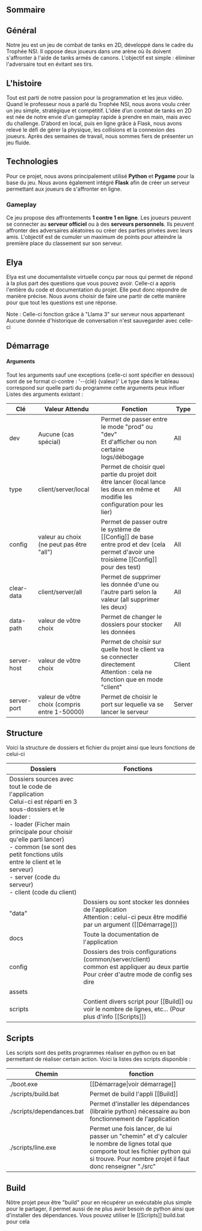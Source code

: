 ## Sommaire

## Général
Notre jeu est un jeu de combat de tanks en 2D, développé dans le cadre du Trophée NSI. Il oppose deux joueurs dans une arène où ils doivent s'affronter à l'aide de tanks armés de canons. L'objectif est simple : éliminer l'adversaire tout en évitant ses tirs.
## L'histoire
Tout est parti de notre passion pour la programmation et les jeux vidéo. Quand le professeur nous a parlé du Trophée NSI, nous avons voulu créer un jeu simple, stratégique et compétitif. L’idée d’un combat de tanks en 2D est née de notre envie d’un gameplay rapide à prendre en main, mais avec du challenge. D’abord en local, puis en ligne grâce à Flask, nous avons relevé le défi de gérer la physique, les collisions et la connexion des joueurs. Après des semaines de travail, nous sommes fiers de présenter un jeu fluide.
## Technologies
Pour ce projet, nous avons principalement utilisé **Python** et **Pygame** pour la base du jeu. Nous avons également intégré **Flask** afin de créer un serveur permettant aux joueurs de s'affronter en ligne.
### Gameplay
Ce jeu propose des affrontements **1 contre 1 en ligne**. Les joueurs peuvent se connecter au **serveur officiel** ou à des **serveurs personnels**. Ils peuvent affronter des adversaires aléatoires ou créer des parties privées avec leurs amis. L'objectif est de cumuler un maximum de points pour atteindre la première place du classement sur son serveur.
## Elya
Elya est une documentaliste virtuelle conçu par nous qui permet de répond à la plus part des questions que vous pouvez avoir. Celle-ci a appris l'entière du code et documentation du projet. Elle peut donc répondre de manière précise. Nous avons choisir de faire une partir de cette manière pour que tout les questions est une réponse.

Note : Celle-ci fonction grâce à "Llama 3" sur serveur nous appartenant
Aucune donnée d'historique de conversation n'est sauvegarder avec celle-ci

## Démarrage
#### Arguments
Tout les arguments sauf une exceptions (celle-ci sont spécifier en dessous) sont de se format ci-contre : '--{clé} {valeur}'
Le type dans le tableau correspond sur quelle parti du programme cette arguments peux influer 
Listes des arguments existant :

| Clé         | Valeur Attendu                                | Fonction                                                                                                                               | Type   |
| ----------- | --------------------------------------------- | -------------------------------------------------------------------------------------------------------------------------------------- | ------ |
| dev         | Aucune (cas spécial)                          | Permet de passer entre le mode "prod" ou "dev"<br>Et d'afficher ou non certaine logs/débogage                                          | All    |
| type        | client/server/local                           | Permet de choisir quel partie du projet doit être lancer (local lance les deux en même et modifie les configuration pour les lier)     | All    |
| config      | valeur au choix<br>(ne peut pas être "all")   | Permet de passer outre le système de [[Config]] de base entre prod et dev (cela permet d'avoir une troisième [[Config]] pour des test) | All    |
| clear-data  | client/server/all                             | Permet de supprimer les donnée d'une ou l'autre parti selon la valeur (all supprimer les deux)<br>                                     | All    |
| data-path   | valeur de vôtre choix                         | Permet de changer le dossiers pour stocker les données                                                                                 | All    |
| server-host | valeur de vôtre choix                         | Permet de choisir sur quelle host le client va se connecter directement<br>Attention : cela ne fonction que en mode "client"           | Client |
| server-port | valeur de vôtre choix (compris entre 1-50000) | Permet de choisir le port sur lequelle va se lancer le serveur                                                                         | Server |

## Structure
Voici la structure de dossiers et fichier du projet ainsi que leurs fonctions de celui-ci

| Dossiers                                                                                                                                                                                                                                                                                                                      | Fonctions                                                                                                                                     |
| ----------------------------------------------------------------------------------------------------------------------------------------------------------------------------------------------------------------------------------------------------------------------------------------------------------------------------- | --------------------------------------------------------------------------------------------------------------------------------------------- |
| Dossiers sources avec tout le code de l'application<br>Celui-ci est réparti en 3 sous-dossiers et le loader :<br>- loader (Ficher main principale pour choisir qu'elle parti lancer)<br>- common (se sont des petit fonctions utils entre le client et le serveur)<br>- server (code du serveur)<br>- client (code du client) |                                                                                                                                               |
| "data"                                                                                                                                                                                                                                                                                                                        | Dossiers ou sont stocker les données de l'application<br>Attention : celui-ci peux être modifié par un argument ([[Démarrage]])               |
| docs                                                                                                                                                                                                                                                                                                                          | Toute la documentation de l'application                                                                                                       |
| config                                                                                                                                                                                                                                                                                                                        | Dossiers des trois configurations (common/server/client)<br>common est appliquer au deux partie<br>Pour créer d'autre mode de config ses dire |
| assets                                                                                                                                                                                                                                                                                                                        |                                                                                                                                               |
| scripts                                                                                                                                                                                                                                                                                                                       | Contient divers script pour [[Build]] ou voir le nombre de lignes, etc... (Pour plus d'info [[Scripts]])                                      |

## Scripts
Les scripts sont des petits programmes réaliser en python ou en bat permettant de réaliser certain action. Voici la listes des scripts disponible :

| Chemin                    | fonction                                                                                                                                                                                           |
| ------------------------- | -------------------------------------------------------------------------------------------------------------------------------------------------------------------------------------------------- |
| ./boot.exe                | [[Démarrage\|voir démarrage]]                                                                                                                                                                      |
| ./scripts/build.bat       | Permet de build l'appli [[Build]]                                                                                                                                                                  |
| ./scripts/dependances.bat | Permet d'installer les dépendances (librairie python) nécessaire au bon fonctionnement de l'application                                                                                            |
| ./scripts/line.exe        | Permet une fois lancer, de lui passer un "chemin" et d'y calculer le nombre de lignes total que comporte tout les fichier python qui si trouve. Pour nombre projet il faut donc renseigner "./src" |


## Build 
Nôtre projet peux être "build" pour en récupérer un exécutable plus simple pour le partager, il permet aussi de ne plus avoir besoin de python ainsi que d'installer des dépendances.
Vous pouvez utiliser le [[Scripts]] build.bat pour cela

